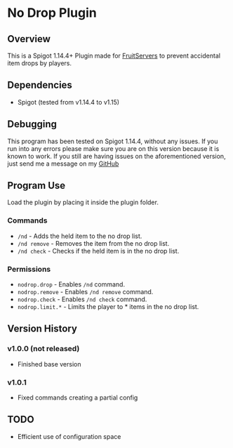 # No Drop Plugin
## Overview
This is a Spigot 1.14.4+ Plugin made for [FruitServers](https://www.fruitservers.net/) to prevent accidental item drops by players.

## Dependencies
* Spigot (tested from v1.14.4 to v1.15)

## Debugging
This program has been tested on Spigot 1.14.4, without any issues. If you run into any errors please make sure you are on this version because it is known to work. If you still are having issues on the aforementioned version, just send me a message on my [GitHub](https://github.com/mattdocherty314)

## Program Use
Load the plugin by placing it inside the plugin folder.
### Commands
* `/nd` - Adds the held item to the no drop list.
* `/nd remove` - Removes the item from the no drop list.
* `/nd check` - Checks if the held item is in the no drop list.
### Permissions
* `nodrop.drop` - Enables `/nd` command. 
* `nodrop.remove` - Enables `/nd remove` command.
* `nodrop.check` - Enables `/nd check` command.
* `nodrop.limit.*` - Limits the player to * items in the no drop list. 

## Version History
### v1.0.0 (not released)
* Finished base version

### v1.0.1
* Fixed commands creating a partial config

## TODO
* Efficient use of configuration space
